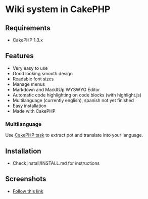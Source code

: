 # Wiki system in CakePHP

## Requirements

* CakePHP 1.3.x

## Features

* Very easy to use
* Good looking smooth design
* Readable font sizes
* Manage menus
* Markdown and MarkItUp WYSWYG Editor
* Automatic code highlighting on code blocks (with highlight.js)
* Multilanguage (currently english), spanish not yet finished
* Easy installation
* Made with CakePHP

### Multilanguage

Use [CakePHP task](http://book.cakephp.org/view/1106/The-CakePHP-Console) to extract pot and translate into your language.

## Installation

* Check install/INSTALL.md for instructions

## Screenshots

* [Follow this link](http://postimage.org/gallery/2z3vj0nqg/)